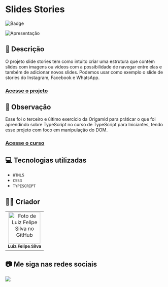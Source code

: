# Slides Stories

![Badge](http://img.shields.io/static/v1?label=STATUS&message=CONCLUIDO&color=GREEN&style=for-the-badge)

<img src="https://github.com/luizfelipe9627/slide-stories-origamid/blob/main/src/assets/img/apresentacao.gif" alt="Apresentação">

## 📄 Descrição

O projeto slide stories tem como intuito criar uma estrutura que contém slides com imagens ou vídeos com a possibilidade de navegar entre elas e também de adicionar novos slides. Podemos usar como exemplo o slide de stories do Instagram, Facebook e WhatsApp.

### <a href="https://luizfelipe9627-slide-stories-origamid.netlify.app">Acesse o projeto</a>

## 📑 Observação

Esse foi o terceiro e último exercício da Origamid para práticar o que foi aprendindo sobre TypeScript no curso de TypeScript para Iniciantes, tendo esse projeto com foco em manipulação do DOM.

### <a href="https://www.origamid.com/curso/typescript-para-iniciantes">Acesse o curso</a>

## 💻 Tecnologias utilizadas

- `HTML5`
- `CSS3`
- `TYPESCRIPT`

## 🧑‍💻 Criador

<table>
  <tr>
    <td align="center">
      <a href="https://github.com/luizfelipe9627">
        <img src="https://github.com/luizfelipe9627.png" width="100px;" alt="Foto de Luiz Felipe Silva no GitHub"/><br>
        <sub>
          <b>Luiz Felipe Silva</b>
        </sub>
      </a>
    </td>
  </tr>
</table>

## 📷 Me siga nas redes sociais<br>

<p align="left">
  <a href="https://www.linkedin.com/in/luizfelipe9627/" target="_blank"><img src="https://img.shields.io/badge/-LinkedIn-%230077B5?style=for-the-badge&logo=linkedin&logoColor=white"></a>
</p>
